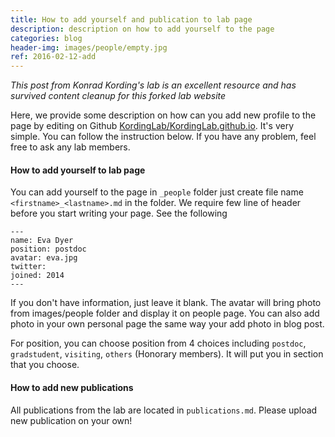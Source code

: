 ```yaml
---
title: How to add yourself and publication to lab page
description: description on how to add yourself to the page
categories: blog
header-img: images/people/empty.jpg
ref: 2016-02-12-add
---
```


_This post from Konrad Kording's lab is an excellent resource and has survived content cleanup for this forked lab website_

Here, we provide some description on how can you add new profile to the page by editing on Github  [KordingLab/KordingLab.github.io](https://github.com/KordingLab/KordingLab.github.io). It's very simple.
You can follow the instruction below. If you have any problem, feel free to ask any lab members.

#### How to add yourself to lab page

You can add yourself to the page in `_people` folder just create file name `<firstname>_<lastname>.md` in the folder. We require few line of header before you start writing your page. See the following

```
---
name: Eva Dyer
position: postdoc
avatar: eva.jpg
twitter:
joined: 2014
---
```

If you don't have information, just leave it blank. The avatar will bring photo from images/people folder and display it on people page. You can also add photo in your own personal page the same way your add photo in blog post.

For position, you can choose position from 4 choices including `postdoc`, `gradstudent`, `visiting`, `others` (Honorary members). It will put you in section that you choose.

#### How to add new publications

All publications from the lab are located in `publications.md`. Please upload new publication on your own!

